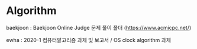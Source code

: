 # Algorithm

baekjoon : Baekjoon Online Judge 문제 풀이 폴더 (https://www.acmicpc.net/)

ewha : 2020-1 컴퓨터알고리즘 과제 및 보고서 / OS clock algorithm 과제
